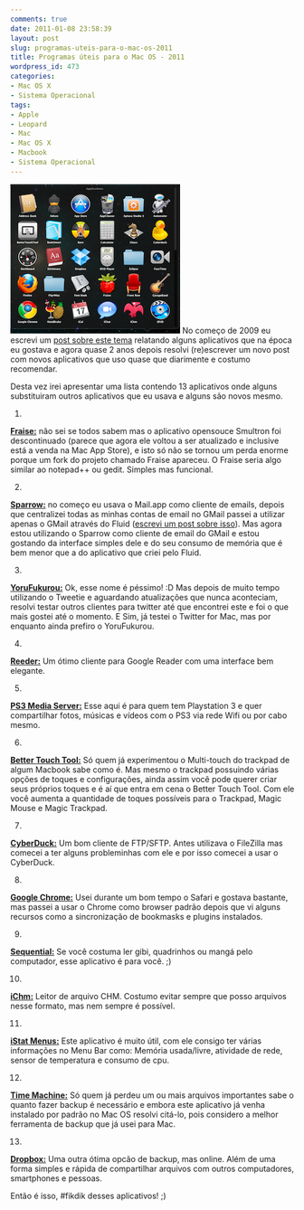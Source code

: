 ```yaml
---
comments: true
date: 2011-01-08 23:58:39
layout: post
slug: programas-uteis-para-o-mac-os-2011
title: Programas úteis para o Mac OS - 2011
wordpress_id: 473
categories:
- Mac OS X
- Sistema Operacional
tags:
- Apple
- Leopard
- Mac
- Mac OS X
- Macbook
- Sistema Operacional
---
```


![](/images/2011/01/apps.png)
No começo de 2009 eu escrevi um [post sobre este tema](http://www.rodrigolazoti.com.br/pt/2009/03/05/programas-uteis-para-seu-mac-os-x/) relatando alguns aplicativos que na época eu gostava e agora quase 2 anos depois resolvi (re)escrever um novo post com novos aplicativos que uso quase que diarimente e costumo recomendar.
  

Desta vez irei apresentar uma lista contendo 13 aplicativos onde alguns substituiram outros aplicativos que eu usava e alguns são novos mesmo.

  




	
  1. 


**[Fraise:](http://www.fraiseapp.com/)** não sei se todos sabem mas o aplicativo opensouce Smultron foi descontinuado (parece que agora ele voltou a ser atualizado e inclusive está a venda na Mac App Store), e isto só não se tornou um perda enorme porque um fork do projeto chamado Fraise apareceu. O Fraise seria algo similar ao notepad++ ou gedit. Simples mas funcional.


  

	
  2. 


**[Sparrow:](http://www.sparrowmailapp.com/)** no começo eu usava o Mail.app como cliente de emails, depois que centralizei todas as minhas contas de email no GMail passei a utilizar apenas o GMail através do Fluid ([escrevi um post sobre isso](http://www.rodrigolazoti.com.br/pt/2010/09/23/como-criar-um-aplicativo-do-gmail-para-mac-os/)). Mas agora estou utilizando o Sparrow como cliente de email do GMail e estou gostando da interface simples dele e do seu consumo de memória que é bem menor que a do aplicativo que criei pelo Fluid.


  

	
  3. 


**[YoruFukurou:](http://sites.google.com/site/yorufukurou/)** Ok, esse nome é péssimo! :D Mas depois de muito tempo utilizando o Tweetie e aguardando atualizações que nunca aconteciam, resolvi testar outros clientes para twitter até que encontrei este e foi o que mais gostei até o momento. E Sim, já testei o Twitter for Mac, mas por enquanto ainda prefiro o YoruFukurou.


  

	
  4. 


**[Reeder:](http://madeatgloria.com/brewery/silvio/reeder)** Um ótimo cliente para Google Reader com uma interface bem elegante.


  

	
  5. 


**[PS3 Media Server:](http://ps3mediaserver.blogspot.com/)** Esse aqui é para quem tem Playstation 3 e quer compartilhar fotos, músicas e vídeos com o PS3 via rede Wifi ou por cabo mesmo.


  

	
  6. 


**[Better Touch Tool:](http://blog.boastr.net/)** Só quem já experimentou o Multi-touch do trackpad de algum Macbook sabe como é. Mas mesmo o trackpad possuindo várias opções de toques e configurações, ainda assim você pode querer criar seus próprios toques e é aí que entra em cena o Better Touch Tool. Com ele você aumenta a quantidade de toques possíveis para o Trackpad, Magic Mouse e Magic Trackpad.


  

	
  7. 


**[CyberDuck:](http://cyberduck.ch/)** Um bom cliente de FTP/SFTP. Antes utilizava o FileZilla mas comecei a ter alguns probleminhas com ele e por isso comecei a usar o CyberDuck.


  

	
  8. 


**[Google Chrome:](http://www.google.com/chrome)** Usei durante um bom tempo o Safari e gostava bastante, mas passei a usar o Chrome como browser padrão depois que vi alguns recursos como a sincronização de bookmasks e plugins instalados.


  

	
  9. 


**[Sequential:](http://www.sequentialx.com/)** Se você costuma ler gibi, quadrinhos ou mangá pelo computador, esse aplicativo é para você. ;)


  

	
  10. 


**[iChm:](http://code.google.com/p/ichm/)** Leitor de arquivo CHM. Costumo evitar sempre que posso arquivos nesse formato, mas nem sempre é possível.


  

	
  11. 


**[iStat Menus:](http://bjango.com/mac/istatmenus/)** Este aplicativo é muito útil, com ele consigo ter várias informações no Menu Bar como: Memória usada/livre, atividade de rede, sensor de temperatura e consumo de cpu.


  

	
  12. 


**[Time Machine:](http://www.apple.com/macosx/what-is-macosx/time-machine.html)** Só quem já perdeu um ou mais arquivos importantes sabe o quanto fazer backup é necessário e embora este aplicativo já venha instalado por padrão no Mac OS resolvi citá-lo, pois considero a melhor ferramenta de backup que já usei para Mac.


  

	
  13. 


**[Dropbox:](http://www.dropbox.com/)** Uma outra ótima opcão de backup, mas online. Além de uma forma simples e rápida de compartilhar arquivos com outros computadores, smartphones e pessoas.



  



Então é isso, #fikdik desses aplicativos! ;)


  

